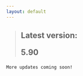 ```yaml
---
layout: default
---
```


> ## Latest version: <p class="version">5.90</p>

```markdown
More updates coming soon!
```
